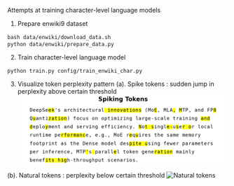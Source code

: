 Attempts at training character-level language models

1. Prepare enwiki9 dataset 
```
bash data/enwiki/download_data.sh
python data/enwiki/prepare_data.py
```

2. Train character-level language model 
```
python train.py config/train_enwiki_char.py
```

3. Visualize token perplexity pattern 
(a). Spike tokens : sudden jump in perplexity above certain threshold 
![Spike tokens](spiking_tokens.png)

(b). Natural tokens : perplexity below certain threshold 
![Natural tokens](natural_tokens.png)